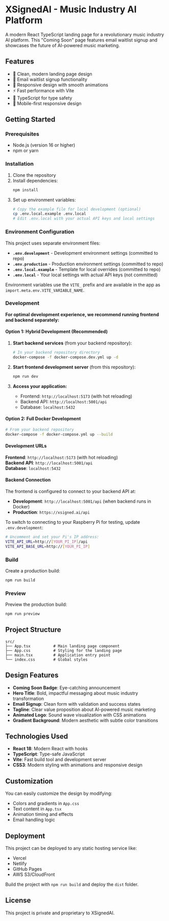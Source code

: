 # XSignedAI - Music Industry AI Platform

A modern React TypeScript landing page for a revolutionary music industry AI platform. This "Coming Soon" page features email waitlist signup and showcases the future of AI-powered music marketing.

## Features

- 🎵 Clean, modern landing page design
- 📧 Email waitlist signup functionality
- 🎨 Responsive design with smooth animations
- ⚡ Fast performance with Vite
- 🔧 TypeScript for type safety
- 📱 Mobile-first responsive design

## Getting Started

### Prerequisites

- Node.js (version 16 or higher)
- npm or yarn

### Installation

1. Clone the repository
2. Install dependencies:
   ```bash
   npm install
   ```
3. Set up environment variables:
   ```bash
   # Copy the example file for local development (optional)
   cp .env.local.example .env.local
   # Edit .env.local with your actual API keys and local settings
   ```

### Environment Configuration

This project uses separate environment files:

- **`.env.development`** - Development environment settings (committed to repo)
- **`.env.production`** - Production environment settings (committed to repo)
- **`.env.local.example`** - Template for local overrides (committed to repo)
- **`.env.local`** - Your local settings with actual API keys (not committed)

Environment variables use the `VITE_` prefix and are available in the app as `import.meta.env.VITE_VARIABLE_NAME`.

### Development

**For optimal development experience, we recommend running frontend and backend separately:**

#### Option 1: Hybrid Development (Recommended)

1. **Start backend services** (from your backend repository):

   ```bash
   # In your backend repository directory
   docker-compose -f docker-compose.dev.yml up -d
   ```

2. **Start frontend development server** (from this repository):

   ```bash
   npm run dev
   ```

3. **Access your application:**
   - Frontend: `http://localhost:5173` (with hot reloading)
   - Backend API: `http://localhost:5001/api`
   - Database: `localhost:5432`

#### Option 2: Full Docker Development

```bash
# From your backend repository
docker-compose -f docker-compose.yml up --build
```

#### Development URLs

**Frontend**: `http://localhost:5173` (with hot reloading)  
**Backend API**: `http://localhost:5001/api`  
**Database**: `localhost:5432`

#### Backend Connection

The frontend is configured to connect to your backend API at:

- **Development**: `http://localhost:5001/api` (when backend runs in Docker)
- **Production**: `https://xsigned.ai/api`

To switch to connecting to your Raspberry Pi for testing, update `.env.development`:

```bash
# Uncomment and set your Pi's IP address:
VITE_API_URL=http://[YOUR_PI_IP]/api
VITE_API_BASE_URL=http://[YOUR_PI_IP]
```

### Build

Create a production build:

```bash
npm run build
```

### Preview

Preview the production build:

```bash
npm run preview
```

## Project Structure

```
src/
├── App.tsx          # Main landing page component
├── App.css          # Styling for the landing page
├── main.tsx         # Application entry point
└── index.css        # Global styles
```

## Design Features

- **Coming Soon Badge**: Eye-catching announcement
- **Hero Title**: Bold, impactful messaging about music industry transformation
- **Email Signup**: Clean form with validation and success states
- **Tagline**: Clear value proposition about AI-powered music marketing
- **Animated Logo**: Sound wave visualization with CSS animations
- **Gradient Background**: Modern aesthetic with subtle color transitions

## Technologies Used

- **React 18**: Modern React with hooks
- **TypeScript**: Type-safe JavaScript
- **Vite**: Fast build tool and development server
- **CSS3**: Modern styling with animations and responsive design

## Customization

You can easily customize the design by modifying:

- Colors and gradients in `App.css`
- Text content in `App.tsx`
- Animation timing and effects
- Email handling logic

## Deployment

This project can be deployed to any static hosting service like:

- Vercel
- Netlify
- GitHub Pages
- AWS S3/CloudFront

Build the project with `npm run build` and deploy the `dist` folder.

## License

This project is private and proprietary to XSignedAI.
